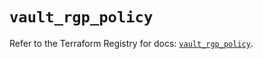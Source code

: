# `vault_rgp_policy`

Refer to the Terraform Registry for docs: [`vault_rgp_policy`](https://registry.terraform.io/providers/hashicorp/vault/5.3.0/docs/resources/rgp_policy).
